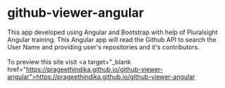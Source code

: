 # github-viewer-angular
This app developed using Angular and Bootstrap with help of Pluralsight Angular training. This Angular app will read the Github API to search the User Name and providing user's repositories and it's contributors. <br/><br/>To preview this site visit <a target="_blank href="https://prageethindika.github.io/github-viewer-angular">https://prageethindika.github.io/github-viewer-angular</a>
